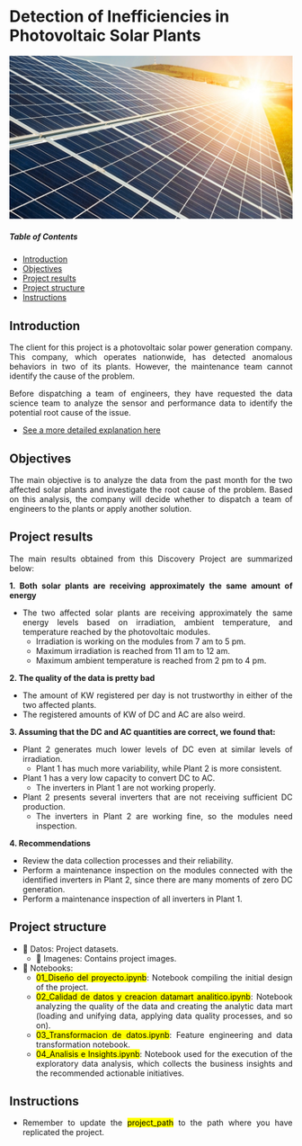 # Detection of Inefficiencies in Photovoltaic Solar Plants

![featured](https://github.com/pabloelt/detection-inefficiencies-photovoltaic-solar-plants//blob/main/Datos/Imagenes/featured.jpg?raw=true)

##### Table of Contents 
* [Introduction](#introduction)
* [Objectives](#objectives)
* [Project results](#project-results)
* [Project structure](#project-structure)
* [Instructions](#instructions)

<div align="justify"> 
 
## Introduction

The client for this project is a photovoltaic solar power generation company. This company, which operates nationwide, has detected anomalous behaviors in two of its plants. However, the maintenance team cannot identify the cause of the problem.

Before dispatching a team of engineers, they have requested the data science team to analyze the sensor and performance data to identify the potential root cause of the issue.

 * [See a more detailed explanation here](https://pabloelt.github.io/project/project2/)

## Objectives

The main objective is to analyze the data from the past month for the two affected solar plants and investigate the root cause of the problem. Based on this analysis, the company will decide whether to dispatch a team of engineers to the plants or apply another solution.

## Project results

The main results obtained from this Discovery Project are summarized below:

**1. Both solar plants are receiving approximately the same amount of energy**
* The two affected solar plants are receiving approximately the same energy levels based on irradiation, ambient temperature, and temperature reached by the photovoltaic modules.
  * Irradiation is working on the modules from 7 am to 5 pm.
  * Maximum irradiation is reached from 11 am to 12 am.
  * Maximum ambient temperature is reached from 2 pm to 4 pm.

**2. The quality of the data is pretty bad**
* The amount of KW registered per day is not trustworthy in either of the two affected plants.
* The registered amounts of KW of DC and AC are also weird.

**3. Assuming that the DC and AC quantities are correct, we found that:**
* Plant 2 generates much lower levels of DC even at similar levels of irradiation.
  * Plant 1 has much more variability, while Plant 2 is more consistent.
* Plant 1 has a very low capacity to convert DC to AC.
  * The inverters in Plant 1 are not working properly.
* Plant 2 presents several inverters that are not receiving sufficient DC production.
  * The inverters in Plant 2 are working fine, so the modules need inspection. 
  
**4. Recommendations**
* Review the data collection processes and their reliability.
* Perform a maintenance inspection on the modules connected with the identified inverters in Plant 2, since there are many moments of zero DC generation.
* Perform a maintenance inspection of all inverters in Plant 1.

## Project structure

* 📁 Datos: Project datasets.
  * 📁 Imagenes: Contains project images.
* 📁 Notebooks:
  * <mark>01_Diseño del proyecto.ipynb</mark>: Notebook compiling the initial design of the project.
  * <mark>02_Calidad de datos y creacion datamart analitico.ipynb</mark>: Notebook analyzing the quality of the data and creating the analytic data mart (loading and unifying data, applying data quality processes, and so on).
  * <mark>03_Transformacion de datos.ipynb</mark>: Feature engineering and data transformation notebook.
  * <mark>04_Analisis e Insights.ipynb</mark>: Notebook used for the execution of the exploratory data analysis, which collects the business insights and the recommended actionable initiatives.

## Instructions

* Remember to update the <mark>project_path</mark> to the path where you have replicated the project.

</div>
